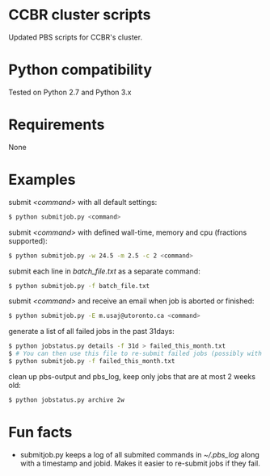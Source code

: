 # CCBR cluster scripts

Updated PBS scripts for CCBR's cluster.

# Python compatibility

Tested on Python 2.7 and Python 3.x

# Requirements

None

# Examples

submit _\<command\>_ with all default settings:
```sh
$ python submitjob.py <command>
```

submit _\<command\>_ with defined wall-time, memory and cpu (fractions supported):
```sh
$ python submitjob.py -w 24.5 -m 2.5 -c 2 <command>
```

submit each line in _batch_file.txt_ as a separate command:
```sh
$ python submitjob.py -f batch_file.txt
```

submit _\<command\>_ and receive an email when job is aborted or finished:
```sh
$ python submitjob.py -E m.usaj@utoronto.ca <command>
```

generate a list of all failed jobs in the past 31days:
```bash
$ python jobstatus.py details -f 31d > failed_this_month.txt
$ # You can then use this file to re-submit failed jobs (possibly with adjusted resource requirements)
$ python submitjob.py -f failed_this_month.txt
```

clean up pbs-output and pbs_log, keep only jobs that are at most 2 weeks old:
```bash
$ python jobstatus.py archive 2w
```

# Fun facts

 - submitjob.py keeps a log of all submited commands in _~/.pbs_log_ along with a timestamp and jobid. Makes it easier to re-submit jobs if they fail.
